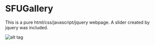 # SFUGallery
This is a pure html/css/javascript/jquery webpage.
A slider created by jquery was included.

![alt tag](https://raw.githubusercontent.com/imhangoo/SFUGallery/master/screenshot.png)

